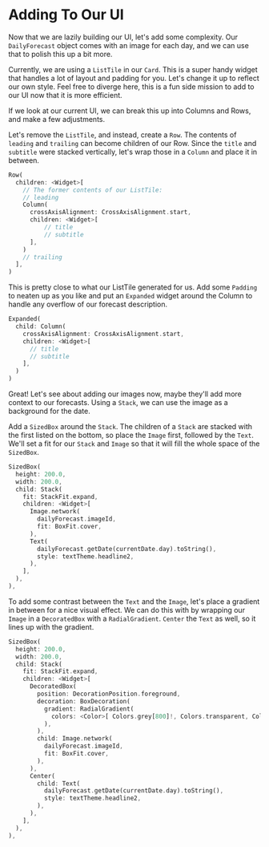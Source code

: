 # Adding To Our UI

Now that we are lazily building our UI, let's add some complexity. Our
`DailyForecast` object comes with an image for each day, and we can
use that to polish this up a bit more.

Currently, we are using a `ListTile` in our `Card`. This is a super
handy widget that handles a lot of layout and padding for you. Let's
change it up to reflect our own style. Feel free to diverge here, this
is a fun side mission to add to our UI now that it is more efficient.

If we look at our current UI, we can break this up into Columns and
Rows, and make a few adjustments.

Let's remove the `ListTile`, and instead, create a `Row`. The contents
of `leading` and `trailing` can become children of our Row. Since the
`title` and `subtitle` were stacked vertically, let's wrap those in a
`Column` and place it in between.

```dart
Row( 
  children: <Widget>[
    // The former contents of our ListTile:
    // leading
    Column(
      crossAxisAlignment: CrossAxisAlignment.start,
      children: <Widget>[
          // title
          // subtitle
      ],
    )
    // trailing
  ],
)
```

This is pretty close to what our ListTile generated for us. Add some
`Padding` to neaten up as you like and put an `Expanded` widget around
the Column to handle any overflow of our forecast description.

```dart
Expanded(
  child: Column(
    crossAxisAlignment: CrossAxisAlignment.start,
    children: <Widget>[
      // title
      // subtitle
    ],
  )
)
```

Great! Let's see about adding our images now, maybe they'll add more
context to our forecasts. Using a `Stack`, we can use the image as a
background for the date.

Add a `SizedBox` around the `Stack`. The children of a `Stack` are stacked
with the first listed on the bottom, so place the `Image` first, followed
by the `Text`. We'll set a fit for our `Stack` and `Image` so that it will
fill the whole space of the `SizedBox`.

```dart
SizedBox(
  height: 200.0,
  width: 200.0,
  child: Stack(
    fit: StackFit.expand,
    children: <Widget>[
      Image.network(
        dailyForecast.imageId,
        fit: BoxFit.cover,
      ),
      Text(
        dailyForecast.getDate(currentDate.day).toString(),
        style: textTheme.headline2,
      ),
    ],
  ),
),
```

To add some contrast between the `Text` and the `Image`, let's place a
gradient in between for a nice visual effect. We can do this with by wrapping
our `Image` in a `DecoratedBox` with a `RadialGradient`. `Center` the `Text`
as well, so it lines up with the gradient.

```dart
SizedBox(
  height: 200.0,
  width: 200.0,
  child: Stack(
    fit: StackFit.expand,
    children: <Widget>[
      DecoratedBox(
        position: DecorationPosition.foreground,
        decoration: BoxDecoration(
          gradient: RadialGradient(
            colors: <Color>[ Colors.grey[800]!, Colors.transparent, Colors.transparent ],
          ),
        ),
        child: Image.network(
          dailyForecast.imageId,
          fit: BoxFit.cover,
        ),
      ),
      Center(
        child: Text(
          dailyForecast.getDate(currentDate.day).toString(),
          style: textTheme.headline2,
        ),
      ),
    ],
  ),
),
```